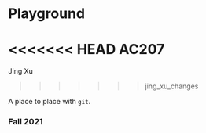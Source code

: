 # Playground

<<<<<<< HEAD
AC207
=======
Jing Xu
>>>>>>> jing_xu_changes

A place to place with `git`.

### Fall 2021
